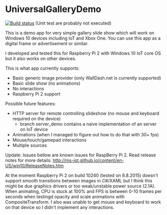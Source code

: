 # UniversalGalleryDemo

[![Build status](https://ci.appveyor.com/api/projects/status/6x7q45xsi2q8xi8t/branch/master?svg=true)](https://ci.appveyor.com/project/jernejk/universalgallerydemo/branch/master) (Unit test are probably not executed)

This is a demo app for very simple gallery slide show which will work on Windows 10 devices including IoT and Xbox One.
You can use this app as a digital frame or advertisement or similar.

I developed and tested this for Raspberry Pi 2 with Windows 10 IoT core OS but it also works on other devices.

This is what app currently supports:
- Basic generic image provider (only WallDash.net is currently supported)
- Basic slide show (no animations)
- No interactions
- Raspberry Pi 2 support

Possible future features:
- HTTP server for remote controlling slideshow (no mouse and keyboard required on the device)
  - branch server_demo contains a naive implementation of an server on IoT device
- Animations (when I managed to figure out how to do that with 30+ fps)
- Mouse/touch/gamepad interactions
- Multiple sources

Update: Issues bellow are known issues for RaspBerry Pi 2. Read release notes for more details:
http://ms-iot.github.io/content/en-US/win10/ReleaseNotes.htm

At the moment Raspberry Pi 2 on build 10240 (tested on 8.8.2015) doesn't support smooth transitions between images in C#/XAML but I think this might be due graphics drivers or too weak/unstable power source (2.1A).
When animating, CPU is stuck at 100% and FPS is between 0-10 frames per seconds when testingd opacity and scale animations with CompositeTransform.
I also was unable to get mouse and keyboard to work on that device so I didn't implement any interactions.
